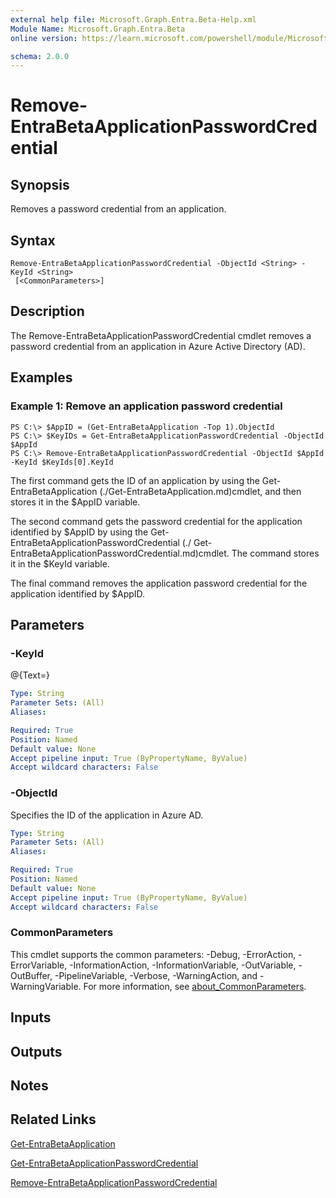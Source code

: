 ```yaml
---
external help file: Microsoft.Graph.Entra.Beta-Help.xml
Module Name: Microsoft.Graph.Entra.Beta
online version: https://learn.microsoft.com/powershell/module/Microsoft.Graph.Entra.Beta/Remove-EntraBetaApplicationPasswordCredential

schema: 2.0.0
---
```


# Remove-EntraBetaApplicationPasswordCredential

## Synopsis
Removes a password credential from an application.

## Syntax

```
Remove-EntraBetaApplicationPasswordCredential -ObjectId <String> -KeyId <String>
 [<CommonParameters>]
```

## Description
The Remove-EntraBetaApplicationPasswordCredential cmdlet removes a password credential from an application in Azure Active Directory (AD).

## Examples

### Example 1: Remove an application password credential
```
PS C:\> $AppID = (Get-EntraBetaApplication -Top 1).ObjectId
PS C:\> $KeyIDs = Get-EntraBetaApplicationPasswordCredential -ObjectId $AppId
PS C:\> Remove-EntraBetaApplicationPasswordCredential -ObjectId $AppId -KeyId $KeyIds[0].KeyId
```

The first command gets the ID of an application by using the Get-EntraBetaApplication (./Get-EntraBetaApplication.md)cmdlet, and then stores it in the $AppID variable.

The second command gets the password credential for the application identified by $AppID by using the Get-EntraBetaApplicationPasswordCredential (./ Get-EntraBetaApplicationPasswordCredential.md)cmdlet. 
The command stores it in the $KeyId variable.

The final command removes the application password credential for the application identified by $AppID.

## Parameters


### -KeyId
@{Text=}

```yaml
Type: String
Parameter Sets: (All)
Aliases:

Required: True
Position: Named
Default value: None
Accept pipeline input: True (ByPropertyName, ByValue)
Accept wildcard characters: False
```

### -ObjectId
Specifies the ID of the application in Azure AD.

```yaml
Type: String
Parameter Sets: (All)
Aliases:

Required: True
Position: Named
Default value: None
Accept pipeline input: True (ByPropertyName, ByValue)
Accept wildcard characters: False
```

### CommonParameters
This cmdlet supports the common parameters: -Debug, -ErrorAction, -ErrorVariable, -InformationAction, -InformationVariable, -OutVariable, -OutBuffer, -PipelineVariable, -Verbose, -WarningAction, and -WarningVariable. For more information, see [about_CommonParameters](https://go.microsoft.com/fwlink/?LinkID=113216).

## Inputs

## Outputs

## Notes

## Related Links

[Get-EntraBetaApplication]()

[Get-EntraBetaApplicationPasswordCredential]()

[Remove-EntraBetaApplicationPasswordCredential]()

